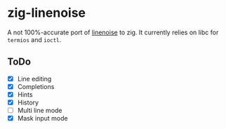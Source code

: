 # zig-linenoise

A not 100%-accurate port of [linenoise](https://github.com/antirez/linenoise) to
zig. It currently relies on libc for `termios` and `ioctl`.

## ToDo

- [x] Line editing
- [x] Completions
- [x] Hints
- [x] History
- [ ] Multi line mode
- [x] Mask input mode
